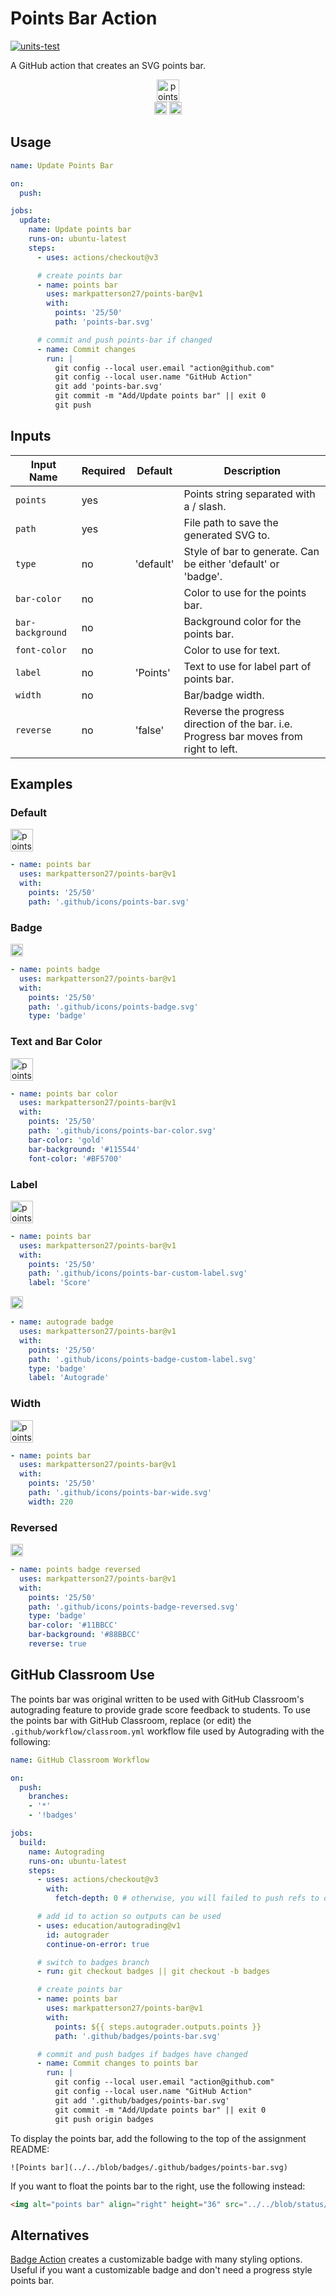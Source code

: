 # Points Bar Action

[![units-test](https://github.com/markpatterson27/points-bar/actions/workflows/test.yml/badge.svg)](https://github.com/markpatterson27/points-bar/actions/workflows/test.yml)

A GitHub action that creates an SVG points bar.

<p align="center">
    <img alt="points bar" height="36" src="../../blob/svg-build/.github/icons/points-bar.svg" />
    <br />
    <img alt="points badge" height="20" src="../../blob/svg-build/.github/icons/points-badge.svg" /> <img alt="points badge reversed" height="20" src="../../blob/svg-build/.github/icons/points-badge-reversed.svg" />
</p>

## Usage

```yaml
name: Update Points Bar

on:
  push:

jobs:
  update:
    name: Update points bar
    runs-on: ubuntu-latest
    steps:
      - uses: actions/checkout@v3

      # create points bar
      - name: points bar
        uses: markpatterson27/points-bar@v1
        with:
          points: '25/50'
          path: 'points-bar.svg'

      # commit and push points-bar if changed
      - name: Commit changes
        run: |
          git config --local user.email "action@github.com"
          git config --local user.name "GitHub Action"
          git add 'points-bar.svg'
          git commit -m "Add/Update points bar" || exit 0
          git push

```

## Inputs

| Input Name | Required | Default | Description |
|---|---|---|---|
| `points` | yes |  | Points string separated with a / slash. |
| `path` | yes |  | File path to save the generated SVG to. |
| `type` | no | 'default' | Style of bar to generate. Can be either 'default' or 'badge'. |
| `bar-color` | no |  | Color to use for the points bar. |
| `bar-background` | no |  | Background color for the points bar. |
| `font-color` | no |  | Color to use for text. |
| `label` | no | 'Points' | Text to use for label part of points bar. |
| `width` | no |  | Bar/badge width. |
| `reverse` | no | 'false' | Reverse the progress direction of the bar. i.e. Progress bar moves from right to left. |

## Examples

### Default

<img alt="points bar" height="36" src="../../blob/svg-build/.github/icons/points-bar.svg" />

```yaml
- name: points bar
  uses: markpatterson27/points-bar@v1
  with:
    points: '25/50'
    path: '.github/icons/points-bar.svg'
```

### Badge

<img alt="points badge" height="20" src="../../blob/svg-build/.github/icons/points-badge.svg" />

```yaml
- name: points badge
  uses: markpatterson27/points-bar@v1
  with:
    points: '25/50'
    path: '.github/icons/points-badge.svg'
    type: 'badge'
```

### Text and Bar Color

<img alt="points bar color" height="36" src="../../blob/svg-build/.github/icons/points-bar-color.svg" />

```yaml
- name: points bar color
  uses: markpatterson27/points-bar@v1
  with:
    points: '25/50'
    path: '.github/icons/points-bar-color.svg'
    bar-color: 'gold'
    bar-background: '#115544'
    font-color: '#BF5700'
```

### Label

<img alt="points bar custom label" height="36" src="../../blob/svg-build/.github/icons/points-bar-custom-label.svg" />

```yaml
- name: points bar
  uses: markpatterson27/points-bar@v1
  with:
    points: '25/50'
    path: '.github/icons/points-bar-custom-label.svg'
    label: 'Score'
```

<img alt="points badge custom label" height="20" src="../../blob/svg-build/.github/icons/points-badge-custom-label.svg" />

```yaml
- name: autograde badge
  uses: markpatterson27/points-bar@v1
  with:
    points: '25/50'
    path: '.github/icons/points-badge-custom-label.svg'
    type: 'badge'
    label: 'Autograde'
```

### Width

<img alt="points bar wide" height="36" src="../../blob/svg-build/.github/icons/points-bar-wide.svg" />

```yaml
- name: points bar
  uses: markpatterson27/points-bar@v1
  with:
    points: '25/50'
    path: '.github/icons/points-bar-wide.svg'
    width: 220
```

### Reversed

<img alt="points badge reversed" height="20" src="../../blob/svg-build/.github/icons/points-badge-reversed.svg" />

```yaml
- name: points badge reversed
  uses: markpatterson27/points-bar@v1
  with:
    points: '25/50'
    path: '.github/icons/points-badge-reversed.svg'
    type: 'badge'
    bar-color: '#11BBCC'
    bar-background: '#88BBCC'
    reverse: true
```

## GitHub Classroom Use

The points bar was original written to be used with GitHub Classroom's autograding feature to provide grade score feedback to students. To use the points bar with GitHub Classroom, replace (or edit) the `.github/workflow/classroom.yml` workflow file used by Autograding with the following:

```yaml
name: GitHub Classroom Workflow

on: 
  push:
    branches:
    - '*'
    - '!badges'

jobs:
  build:
    name: Autograding
    runs-on: ubuntu-latest
    steps:
      - uses: actions/checkout@v3
        with:
          fetch-depth: 0 # otherwise, you will failed to push refs to dest repo

      # add id to action so outputs can be used
      - uses: education/autograding@v1
        id: autograder
        continue-on-error: true

      # switch to badges branch
      - run: git checkout badges || git checkout -b badges

      # create points bar
      - name: points bar
        uses: markpatterson27/points-bar@v1
        with:
          points: ${{ steps.autograder.outputs.points }}
          path: '.github/badges/points-bar.svg'

      # commit and push badges if badges have changed
      - name: Commit changes to points bar
        run: |
          git config --local user.email "action@github.com"
          git config --local user.name "GitHub Action"
          git add '.github/badges/points-bar.svg'
          git commit -m "Add/Update points bar" || exit 0
          git push origin badges
```

To display the points bar, add the following to the top of the assignment README:

```
![Points bar](../../blob/badges/.github/badges/points-bar.svg)
```

If you want to float the points bar to the right, use the following instead:

```html
<img alt="points bar" align="right" height="36" src="../../blob/status/.github/badges/points-bar.svg" />
```

## Alternatives

[Badge Action](https://github.com/emibcn/badge-action) creates a customizable badge with many styling options. Useful if you want a customizable badge and don't need a progress style points bar.
